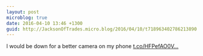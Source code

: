 ```yaml
---
layout: post
microblog: true
date: 2016-04-10 13:46 +1300
guid: http://JacksonOfTrades.micro.blog/2016/04/10/t718963402786213890.html
---
```

I would be down for a better camera on my phone [t.co/HFPefAO0V...](https://t.co/HFPefAO0VA)
